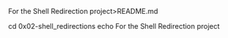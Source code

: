 For the Shell Redirection project>README.md

cd 0x02-shell_redirections
echo For the Shell Redirection project
